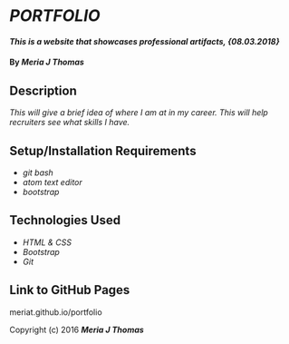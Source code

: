 # _PORTFOLIO_

#### _This is a website that showcases professional artifacts, {08.03.2018}_

#### By _**Meria J Thomas**_

## Description

_This will give a brief idea of where I am at in my career. This will help recruiters see what skills I have._

## Setup/Installation Requirements

* _git bash_
* _atom text editor_
* _bootstrap_

## Technologies Used

* _HTML & CSS_
* _Bootstrap_
* _Git_

## Link to GitHub Pages
meriat.github.io/portfolio

Copyright (c) 2016 **_Meria J Thomas_**
